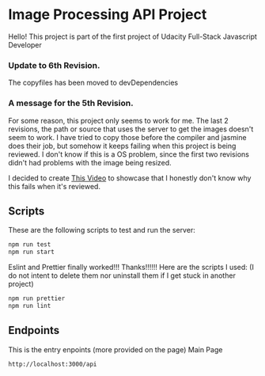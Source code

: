 # Image Processing API Project
Hello! This project is part of the first project of Udacity Full-Stack Javascript Developer

### Update to 6th Revision.
The copyfiles has been moved to devDependencies

### A message for the 5th Revision.
For some reason, this project only seems to work for me.
The last 2 revisions, the path or source that uses the server to get the images doesn't seem to work.
I have tried to copy those before the compiler and jasmine does their job, but somehow it keeps failing when this project is being reviewed. I don't know if this is a OS problem, since the first two revisions didn't had problems with the image being resized.

I decided to create [This Video](https://youtu.be/uIO1ayPY-WM) to showcase that I honestly don't know why this fails when it's reviewed.

## Scripts
These are the following scripts to test and run the server:
```bash
npm run test
npm run start
```
Eslint and Prettier finally worked!!! Thanks!!!!!!
Here are the scripts I used: (I do not intent to delete them nor uninstall them if I get stuck in another project)
```bash
npm run prettier
npm run lint
```
## Endpoints
This is the entry enpoints (more provided on the page)
Main Page
```bash
http://localhost:3000/api
```